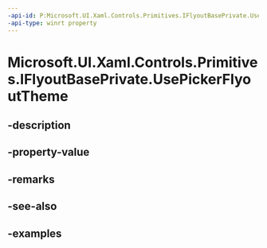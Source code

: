```yaml
---
-api-id: P:Microsoft.UI.Xaml.Controls.Primitives.IFlyoutBasePrivate.UsePickerFlyoutTheme
-api-type: winrt property
---
```


# Microsoft.UI.Xaml.Controls.Primitives.IFlyoutBasePrivate.UsePickerFlyoutTheme

<!--
public bool UsePickerFlyoutTheme { get; set; }
-->


## -description

## -property-value

## -remarks

## -see-also

## -examples


